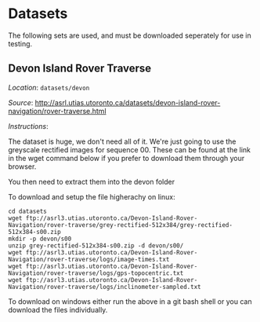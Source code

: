 # Datasets

The following sets are used, and must be downloaded seperately for use in 
testing.

## Devon Island Rover Traverse

*Location*: `datasets/devon`

*Source*: http://asrl.utias.utoronto.ca/datasets/devon-island-rover-navigation/rover-traverse.html

*Instructions*:

The dataset is huge, we don't need all of it. We're just going to use the 
greyscale rectified images for sequence 00. These can be found at the link in 
the wget command below if you prefer to download them through your browser.

You then need to extract them into the devon folder

To download and setup the file higherachy on linux:
```
cd datasets
wget ftp://asrl3.utias.utoronto.ca/Devon-Island-Rover-Navigation/rover-traverse/grey-rectified-512x384/grey-rectified-512x384-s00.zip
mkdir -p devon/s00
unzip grey-rectified-512x384-s00.zip -d devon/s00/
wget ftp://asrl3.utias.utoronto.ca/Devon-Island-Rover-Navigation/rover-traverse/logs/image-times.txt
wget ftp://asrl3.utias.utoronto.ca/Devon-Island-Rover-Navigation/rover-traverse/logs/gps-topocentric.txt
wget ftp://asrl3.utias.utoronto.ca/Devon-Island-Rover-Navigation/rover-traverse/logs/inclinometer-sampled.txt
```

To download on windows either run the above in a git bash shell or you can 
download the files individually.

